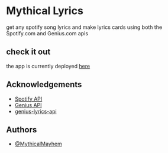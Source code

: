 
# Mythical Lyrics
get any spotify song lyrics and make lyrics cards
using both the Spotify.com and Genius.com apis


## check it out 

the app is currently deployed [here](https://mythicallyrics.onrender.com)

## Acknowledgements

 - [Spotify API](https://developer.spotify.com/)
 - [Genius API](https://docs.genius.com)
 - [genius-lyrics-api](https://github.com/farshed/genius-lyrics-api)


## Authors

- [@MythicalMayhem](https://github.com/MythicalMayhem)

